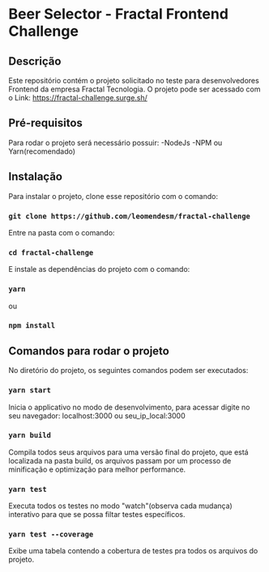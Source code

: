 # Beer Selector - Fractal Frontend Challenge

## Descrição
Este repositório contém o projeto solicitado no teste para desenvolvedores Frontend da empresa Fractal Tecnologia. O projeto pode ser acessado com o Link: https://fractal-challenge.surge.sh/

## Pré-requisitos
Para rodar o projeto será necessário possuir:
-NodeJs
-NPM ou Yarn(recomendado)

## Instalação
Para instalar o projeto, clone esse repositório com o comando: 
### `git clone https://github.com/leomendesm/fractal-challenge`

Entre na pasta com o comando:
### `cd fractal-challenge`

E instale as dependências do projeto com o comando:
### `yarn`
ou
### `npm install`

## Comandos para rodar o projeto

No diretório do projeto, os seguintes comandos podem ser executados:

### `yarn start`
Inicia o applicativo no modo de desenvolvimento, para acessar digite no seu navegador: localhost:3000 ou seu_ip_local:3000

### `yarn build`
Compila todos seus arquivos para uma versão final do projeto, que está localizada na pasta build, os arquivos passam por um processo de minificação e optimização para melhor performance.

### `yarn test`
Executa todos os testes no modo "watch"(observa cada mudança) interativo para que se possa filtar testes específicos. 

### `yarn test --coverage`
Exibe uma tabela contendo a cobertura de testes pra todos os arquivos do projeto.